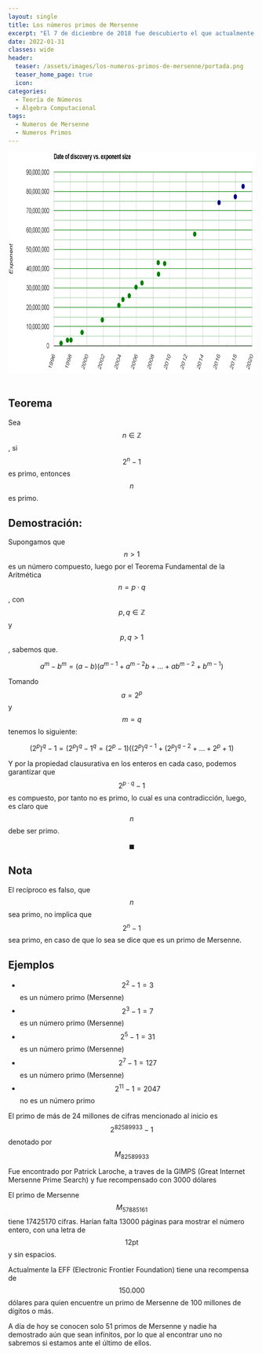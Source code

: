 ```yaml
---
layout: single
title: Los números primos de Mersenne
excerpt: "El 7 de diciembre de 2018 fue descubierto el que actualmente es el número primo más grande conocido, con más de 24 millones de cifras este gigantezco número es un primo de Mersenne"
date: 2022-01-31
classes: wide
header:
  teaser: /assets/images/los-numeros-primos-de-mersenne/portada.png
  teaser_home_page: true
  icon: 
categories:
  - Teoría de Números
  - Álgebra Computacional
tags:  
  - Numeros de Mersenne
  - Numeros Primos
---
```


<center> <img src="/assets/images/los-numeros-primos-de-mersenne/graph.png" width="800" height="450"> </center>
<br>

## Teorema 

Sea $$n \in \mathbb{Z}$$, si $$2^n-1$$ es primo, entonces $$n$$ es primo.

## Demostración:

Supongamos que $$n>1$$ es un número compuesto, luego por el Teorema Fundamental de la Aritmética $$n=p \cdot q$$, con $$p, q \in \mathbb{Z}$$ y $$p, q>1$$, sabemos que.

$$a^m-b^m=(a-b)\left(a^{m-1}+a^{m-2} b+\ldots+a b^{m-2}+b^{m-1}\right)$$

Tomando $$a=2^p$$ y $$m=q$$ tenemos lo siguiente:

$$
\left(2^p\right)^q-1=\left(2^p\right)^q-1^q=\left(2^p-1\right)\left(\left(2^p\right)^{q-1}+\left(2^p\right)^{q-2}+\ldots+2^p+1\right)
$$

Y por la propiedad clausurativa en los enteros en cada caso, podemos garantizar que $$2^{p \cdot q}-1$$ es compuesto, por tanto no es primo, lo cual es una contradicción, luego, es claro que $$n$$ debe ser primo.

$$\blacksquare$$

## Nota

El recíproco es falso, que $$n$$ sea primo, no implica que $$2^n-1$$ sea primo, en caso de que lo sea se dice que es un primo de Mersenne.


## Ejemplos

* $$2^2-1=3$$ es un número primo (Mersenne)
* $$2^3-1=7$$ es un número primo (Mersenne)
* $$2^5-1=31$$ es un número primo (Mersenne)
* $$2^7-1=127$$ es un número primo (Mersenne)
* $$2^{11}-1=2047$$ no es un número primo


El primo de más de 24 millones de cifras mencionado al inicio es $$2^{82589933}-1$$ denotado por $$M_{82589933}$$

Fue encontrado por Patrick Laroche, a traves de la GIMPS (Great Internet Mersenne Prime Search) y fue recompensado con 3000 dólares

El primo de Mersenne $$M_{57885161}$$ tiene 17425170 cifras. Harían falta 13000 páginas para mostrar el número entero, con una letra de $$12 \mathrm{pt}$$ y sin espacios.

Actualmente la EFF (Electronic Frontier Foundation) tiene una recompensa de $$150.000$$ dólares para quien encuentre un primo de Mersenne de 100 millones de dígitos o más.

A día de hoy se conocen solo 51 primos de Mersenne y nadie ha demostrado aún que sean infinitos, por lo que al encontrar uno no sabremos si estamos ante el último de ellos.